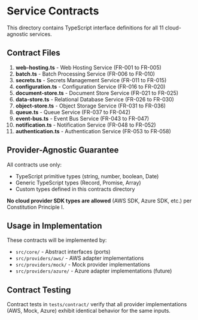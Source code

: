 # Service Contracts

This directory contains TypeScript interface definitions for all 11 cloud-agnostic services.

## Contract Files

1. **web-hosting.ts** - Web Hosting Service (FR-001 to FR-005)
2. **batch.ts** - Batch Processing Service (FR-006 to FR-010)
3. **secrets.ts** - Secrets Management Service (FR-011 to FR-015)
4. **configuration.ts** - Configuration Service (FR-016 to FR-020)
5. **document-store.ts** - Document Store Service (FR-021 to FR-025)
6. **data-store.ts** - Relational Database Service (FR-026 to FR-030)
7. **object-store.ts** - Object Storage Service (FR-031 to FR-036)
8. **queue.ts** - Queue Service (FR-037 to FR-042)
9. **event-bus.ts** - Event Bus Service (FR-043 to FR-047)
10. **notification.ts** - Notification Service (FR-048 to FR-052)
11. **authentication.ts** - Authentication Service (FR-053 to FR-058)

## Provider-Agnostic Guarantee

All contracts use only:
- TypeScript primitive types (string, number, boolean, Date)
- Generic TypeScript types (Record, Promise, Array)
- Custom types defined in this contracts directory

**No cloud provider SDK types are allowed** (AWS SDK, Azure SDK, etc.) per Constitution Principle I.

## Usage in Implementation

These contracts will be implemented by:
- `src/core/` - Abstract interfaces (ports)
- `src/providers/aws/` - AWS adapter implementations
- `src/providers/mock/` - Mock provider implementations
- `src/providers/azure/` - Azure adapter implementations (future)

## Contract Testing

Contract tests in `tests/contract/` verify that all provider implementations (AWS, Mock, Azure) exhibit identical behavior for the same inputs.
